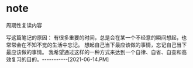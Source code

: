 # note
周期性复读内容

写这篇笔记的原因：
有很多重要的时间，总是会在某一个不经意的瞬间想起，也常常会在不知不觉的生活中忘记。
想起自己当下最应该做的事情，忘记自己当下最应该做的事情。
我希望通过这样的一种方式来达到一个自律、自省、自查和高效复习的目的。-----------[2021-06-14.PM]
